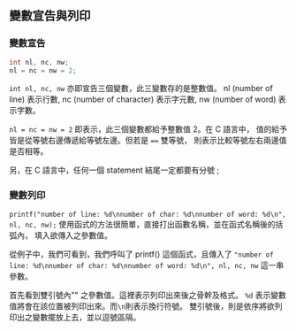 ## 變數宣告與列印

### 變數宣告

```c
int nl, nc, nw;
nl = nc = nw = 2;
```

`int nl, nc, nw` 亦即宣告三個變數，此三變數存的是整數值。
nl (number of line) 表示行數, nc (number of character) 表示字元數,
nw (number of word) 表示字數。

`nl = nc = nw = 2` 即表示，此三個變數都給予整數值 2。在 C 語言中，
值的給予皆是從等號右邊傳遞給等號左邊。但若是 `==` 雙等號，
則表示比較等號左右兩邊值是否相等。

另，在 C 語言中，任何一個 statement 結尾一定都要有分號 ;

### 變數列印

`printf("number of line: %d\nnumber of char: %d\nnumber of word: %d\n", nl, nc, nw);`
使用函式的方法很簡單，直接打出函數名稱，並在函式名稱後的括弧內，
填入欲傳入之參數值。

從例子中，我們可看到，我們呼叫了 printf() 這個函式，且傳入了
`"number of line: %d\nnumber of char: %d\nnumber of word: %d\n", nl, nc, nw` 這一串參數。

首先看到雙引號內"" 之參數值。這裡表示列印出來後之骨幹及格式。
`%d` 表示變數值將會在該位置被列印出來。而`\n`則表示換行符號。
雙引號後，則是依序將欲列印出之變數擺放上去，並以逗號區隔。

